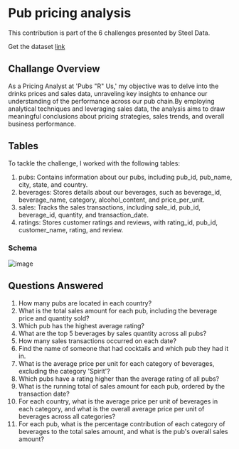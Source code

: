 # Pub pricing analysis
This contribution is part of the 6 challenges presented by Steel Data.

Get the dataset [link](https://www.steeldata.org.uk/sql5.html)

## Challange Overview
As a Pricing Analyst at 'Pubs "R" Us,' my objective was to delve into the drinks prices and sales data, unraveling key insights to enhance our understanding of the performance across our pub chain.By employing analytical techniques and leveraging sales data, the analysis aims to draw meaningful conclusions about pricing strategies, sales trends, and overall business performance.

## Tables
To tackle the challenge, I worked with the following tables:
1. pubs: Contains information about our pubs, including pub_id, pub_name, city, state, and country.
2. beverages: Stores details about our beverages, such as beverage_id, beverage_name, category, alcohol_content, and price_per_unit.
3. sales: Tracks the sales transactions, including sale_id, pub_id, beverage_id, quantity, and transaction_date.
4. ratings: Stores customer ratings and reviews, with rating_id, pub_id, customer_name, rating, and review.

### Schema
![image](https://github.com/SharvananB0510/Steel_challenge-5/assets/69303949/3ff196c5-f872-404e-927f-b091c36a1f21)

## Questions Answered

1.	How many pubs are located in each country?
2.	What is the total sales amount for each pub, including the beverage price and quantity sold?
3.	Which pub has the highest average rating?
4.	What are the top 5 beverages by sales quantity across all pubs?
5.	How many sales transactions occurred on each date?
6.	Find the name of someone that had cocktails and which pub they had it in.
7.	What is the average price per unit for each category of beverages, excluding the category 'Spirit'?
8.	Which pubs have a rating higher than the average rating of all pubs?
9.	What is the running total of sales amount for each pub, ordered by the transaction date?
10.	For each country, what is the average price per unit of beverages in each category, and what is the overall average price per unit of beverages across all categories?
11.	For each pub, what is the percentage contribution of each category of beverages to the total sales amount, and what is the pub's overall sales amount?
